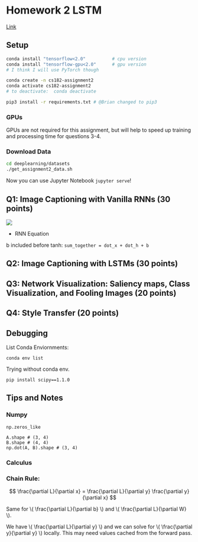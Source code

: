 # Homework 2 LSTM
[Link](https://bcourses.berkeley.edu/courses/1487769/pages/assignment-2-description)

## Setup

```sh
conda install "tensorflow<2.0"          # cpu version
conda install "tensorflow-gpu<2.0"      # gpu version
# I think I will use PyTorch though

conda create -n cs182-assignment2  
conda activate cs182-assignment2
# to deactivate:  conda deactivate

pip3 install -r requirements.txt # @Brian changed to pip3
```

### GPUs
GPUs are not required for this assignment, but will help to speed up training and processing time for questions 3-4.

### Download Data
```sh
cd deeplearning/datasets
./get_assignment2_data.sh
```

Now you can use Jupyter Notebook `jupyter serve`!

## Q1: Image Captioning with Vanilla RNNs (30 points)

![](https://i.imgur.com/dysQhPY.png)

* RNN Equation

b included before tanh:
`sum_together = dot_x + dot_h + b`

## Q2: Image Captioning with LSTMs (30 points)

## Q3: Network Visualization: Saliency maps, Class Visualization, and Fooling Images (20 points)

## Q4: Style Transfer (20 points)

## Debugging
List Conda Enviornments:
```
conda env list
```

Trying without conda env.


```
pip install scipy==1.1.0
```

## Tips and Notes

### Numpy
```
np.zeros_like

A.shape # (3, 4)
B.shape # (4, 4)
np.dot(A, B).shape # (3, 4)
```

### Calculus

### Chain Rule:
$$ \frac{\partial L}{\partial x} = \frac{\partial L}{\partial y} \frac{\partial y}{\partial x} $$

Same for \\( \frac{\partial L}{\partial b} \\) and \\( \frac{\partial L}{\partial W} \\).

We have \\( \frac{\partial L}{\partial y} \\) and we can solve for \\( \frac{\partial y}{\partial y} \\) locally. This may need values cached from the forward pass.